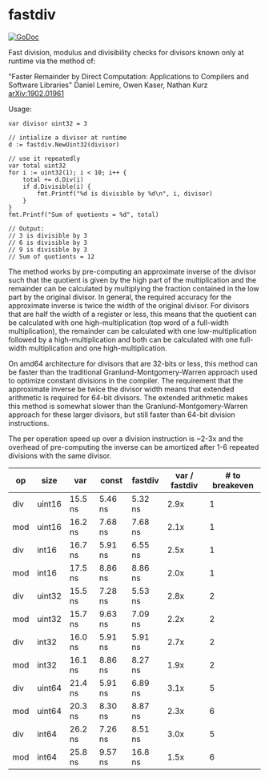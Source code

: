 # fastdiv
[![GoDoc](https://godoc.org/github.com/bmkessler/fastdiv?status.svg)](https://godoc.org/github.com/bmkessler/fastdiv)

Fast division, modulus and divisibility checks for divisors known only at runtime via the method of:

"Faster Remainder by Direct Computation: Applications to Compilers and Software Libraries"
Daniel Lemire, Owen Kaser, Nathan Kurz
[arXiv:1902.01961 ](https://arxiv.org/abs/1902.01961)

Usage:
```
var divisor uint32 = 3

// intialize a divisor at runtime
d := fastdiv.NewUint32(divisor)

// use it repeatedly
var total uint32
for i := uint32(1); i < 10; i++ {
	total += d.Div(i)
	if d.Divisible(i) {
		fmt.Printf("%d is divisible by %d\n", i, divisor)
	}
}
fmt.Printf("Sum of quotients = %d", total)

// Output:
// 3 is divisible by 3
// 6 is divisible by 3
// 9 is divisible by 3
// Sum of quotients = 12
```

The method works by pre-computing an approximate inverse of the divisor such that the quotient is given by the high part of the multiplication and the remainder can be calculated by multiplying the fraction contained in the low part by the original divisor.
In general, the required accuracy for the approximate inverse is twice the width of the original divisor.
For divisors that are half the width of a register or less, this means that the quotient can be calculated with one high-multiplication (top word of a full-width multiplication), the remainder can be calculated with one low-multiplication followed by a high-multiplication and both can be calculated with one full-width multiplication and one high-multiplication.

On amd64 architecture for divisors that are 32-bits or less, this method can be faster than the traditional Granlund-Montgomery-Warren approach used to optimize constant divisions in the compiler.
The requirement that the approximate inverse be twice the divisor width means that extended arithmetic is required for 64-bit divisors.
The extended arithmetic makes this method is somewhat slower than the Granlund-Montgomery-Warren approach for these larger divisors, but still
faster than 64-bit division instructions.

The per operation speed up over a division instruction is ~2-3x and the overhead of pre-computing the inverse can be amortized after 1-6 repeated divisions with the same divisor.

| op  | size   | var     | const   | fastdiv | var / fastdiv | # to breakeven |
| --- | ------ | ------- | ------- | ------- | ------------- | -------------- |
| div | uint16 | 15.5 ns | 5.46 ns | 5.32 ns | 2.9x          | 1              |
| mod | uint16 | 16.2 ns | 7.68 ns | 7.68 ns | 2.1x          | 1              |
| div | int16  | 16.7 ns | 5.91 ns | 6.55 ns | 2.5x          | 1              |
| mod | int16  | 17.5 ns | 8.86 ns | 8.86 ns | 2.0x          | 1              |
| div | uint32 | 15.5 ns | 7.28 ns | 5.53 ns | 2.8x          | 2              |
| mod | uint32 | 15.7 ns | 9.63 ns | 7.09 ns | 2.2x          | 2              |
| div | int32  | 16.0 ns | 5.91 ns | 5.91 ns | 2.7x          | 2              |
| mod | int32  | 16.1 ns | 8.86 ns | 8.27 ns | 1.9x          | 2              |
| div | uint64 | 21.4 ns | 5.91 ns | 6.89 ns | 3.1x          | 5              |
| mod | uint64 | 20.3 ns | 8.30 ns | 8.87 ns | 2.3x          | 6              |
| div | int64  | 26.2 ns | 7.26 ns | 8.51 ns | 3.0x          | 5              |
| mod | int64  | 25.8 ns | 9.57 ns | 16.8 ns | 1.5x          | 6              |
